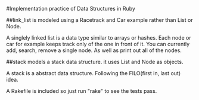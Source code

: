 #Implementation practice of Data Structures in Ruby

##link_list is modeled using a Racetrack and Car example rather than List or Node.

A singlely linked list is a data type similar to arrays or hashes.
Each node or car for example keeps track only of the one in front of it.
You can currently add, search, remove a single node. As well as print out all of the nodes.

##stack models a stack data structure. it uses List and Node as objects.

A stack is a abstract data structure. Following the FILO(first in, last out) idea.


A Rakefile is included so just run "rake" to see the tests pass.
